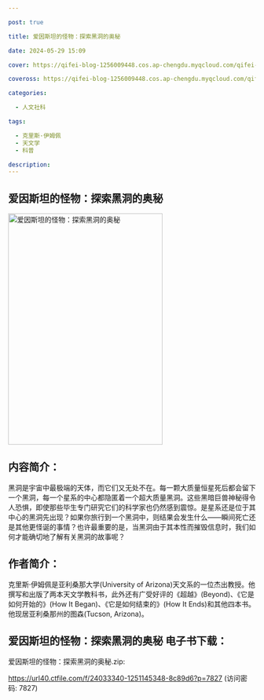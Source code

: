 ```yaml
---

post: true

title: 爱因斯坦的怪物：探索黑洞的奥秘

date: 2024-05-29 15:09

cover: https://qifei-blog-1256009448.cos.ap-chengdu.myqcloud.com/qifei-blog/6586980ec458853aefe8045e.jpg

coveross: https://qifei-blog-1256009448.cos.ap-chengdu.myqcloud.com/qifei-blog/6586980ec458853aefe8045e.jpg

categories:

  - 人文社科

tags:

  - 克里斯·伊姆佩
  - 天文学
  - 科普

description:
---
```


## 爱因斯坦的怪物：探索黑洞的奥秘
<img alt="爱因斯坦的怪物：探索黑洞的奥秘 " class="aligncenter loading" data-was-processed="true" decoding="async" fetchpriority="high" height="471" src="https://qifei-blog-1256009448.cos.ap-chengdu.myqcloud.com/qifei-blog/6586980ec458853aefe8045e.jpg" style="cursor: zoom-in;" width="314"/>

## 内容简介：

黑洞是宇宙中最极端的天体，而它们又无处不在。每一颗大质量恒星死后都会留下一个黑洞，每一个星系的中心都隐匿着一个超大质量黑洞。这些黑暗巨兽神秘得令人恐惧，即使那些毕生专门研究它们的科学家也仍然感到震惊。是星系还是位于其中心的黑洞先出现？如果你旅行到一个黑洞中，则结果会发生什么——瞬间死亡还是其他更怪诞的事情？也许最重要的是，当黑洞由于其本性而摧毁信息时，我们如何才能确切地了解有关黑洞的故事呢？

## 作者简介：

克里斯·伊姆佩是亚利桑那大学(University of Arizona)天文系的一位杰出教授。他撰写和出版了两本天文学教科书，此外还有广受好评的《超越》(Beyond)、《它是如何开始的》(How It Began)、《它是如何结束的》(How It Ends)和其他四本书。他现居亚利桑那州的图森(Tucson, Arizona)。

## 爱因斯坦的怪物：探索黑洞的奥秘 电子书下载：

爱因斯坦的怪物：探索黑洞的奥秘.zip: 

https://url40.ctfile.com/f/24033340-1251145348-8c89d6?p=7827 (访问密码: 7827)
